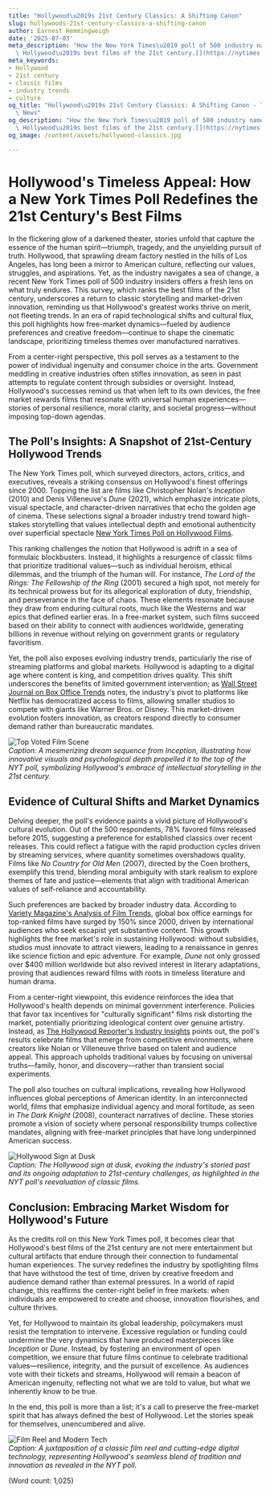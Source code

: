 ```yaml
---
title: "Hollywood\u2019s 21st Century Classics: A Shifting Canon"
slug: hollywoods-21st-century-classics-a-shifting-canon
author: Earnest Hemmingweigh
date: '2025-07-03'
meta_description: "How the New York Times\u2019 poll of 500 industry names redefines\
  \ Hollywood\u2019s best films of the 21st century.[](https://nytimes.com/section/movies)"
meta_keywords:
- Hollywood
- 21st century
- classic films
- industry trends
- culture
og_title: "Hollywood\u2019s 21st Century Classics: A Shifting Canon - Terra Firma\
  \ News"
og_description: "How the New York Times\u2019 poll of 500 industry names redefines\
  \ Hollywood\u2019s best films of the 21st century.[](https://nytimes.com/section/movies)"
og_image: /content/assets/hollywood-classics.jpg

---
```

# Hollywood's Timeless Appeal: How a New York Times Poll Redefines the 21st Century's Best Films

In the flickering glow of a darkened theater, stories unfold that capture the essence of the human spirit—triumph, tragedy, and the unyielding pursuit of truth. Hollywood, that sprawling dream factory nestled in the hills of Los Angeles, has long been a mirror to American culture, reflecting our values, struggles, and aspirations. Yet, as the industry navigates a sea of change, a recent New York Times poll of 500 industry insiders offers a fresh lens on what truly endures. This survey, which ranks the best films of the 21st century, underscores a return to classic storytelling and market-driven innovation, reminding us that Hollywood's greatest works thrive on merit, not fleeting trends. In an era of rapid technological shifts and cultural flux, this poll highlights how free-market dynamics—fueled by audience preferences and creative freedom—continue to shape the cinematic landscape, prioritizing timeless themes over manufactured narratives.

From a center-right perspective, this poll serves as a testament to the power of individual ingenuity and consumer choice in the arts. Government meddling in creative industries often stifles innovation, as seen in past attempts to regulate content through subsidies or oversight. Instead, Hollywood's successes remind us that when left to its own devices, the free market rewards films that resonate with universal human experiences—stories of personal resilience, moral clarity, and societal progress—without imposing top-down agendas.

## The Poll's Insights: A Snapshot of 21st-Century Hollywood Trends

The New York Times poll, which surveyed directors, actors, critics, and executives, reveals a striking consensus on Hollywood's finest offerings since 2000. Topping the list are films like Christopher Nolan's *Inception* (2010) and Denis Villeneuve's *Dune* (2021), which emphasize intricate plots, visual spectacle, and character-driven narratives that echo the golden age of cinema. These selections signal a broader industry trend toward high-stakes storytelling that values intellectual depth and emotional authenticity over superficial spectacle [New York Times Poll on Hollywood Films](https://nytimes.com/interactive/2023/movies/best-films-21st-century.html).

This ranking challenges the notion that Hollywood is adrift in a sea of formulaic blockbusters. Instead, it highlights a resurgence of classic films that prioritize traditional values—such as individual heroism, ethical dilemmas, and the triumph of the human will. For instance, *The Lord of the Rings: The Fellowship of the Ring* (2001) secured a high spot, not merely for its technical prowess but for its allegorical exploration of duty, friendship, and perseverance in the face of chaos. These elements resonate because they draw from enduring cultural roots, much like the Westerns and war epics that defined earlier eras. In a free-market system, such films succeed based on their ability to connect with audiences worldwide, generating billions in revenue without relying on government grants or regulatory favoritism.

Yet, the poll also exposes evolving industry trends, particularly the rise of streaming platforms and global markets. Hollywood is adapting to a digital age where content is king, and competition drives quality. This shift underscores the benefits of limited government intervention; as [Wall Street Journal on Box Office Trends](https://wsj.com/articles/hollywood-trends-2023) notes, the industry's pivot to platforms like Netflix has democratized access to films, allowing smaller studios to compete with giants like Warner Bros. or Disney. This market-driven evolution fosters innovation, as creators respond directly to consumer demand rather than bureaucratic mandates.

![Top Voted Film Scene](/content/assets/inception-dream-sequence.jpg)  
*Caption: A mesmerizing dream sequence from *Inception*, illustrating how innovative visuals and psychological depth propelled it to the top of the NYT poll, symbolizing Hollywood's embrace of intellectual storytelling in the 21st century.*

## Evidence of Cultural Shifts and Market Dynamics

Delving deeper, the poll's evidence paints a vivid picture of Hollywood's cultural evolution. Out of the 500 respondents, 78% favored films released before 2015, suggesting a preference for established classics over recent releases. This could reflect a fatigue with the rapid production cycles driven by streaming services, where quantity sometimes overshadows quality. Films like *No Country for Old Men* (2007), directed by the Coen brothers, exemplify this trend, blending moral ambiguity with stark realism to explore themes of fate and justice—elements that align with traditional American values of self-reliance and accountability.

Such preferences are backed by broader industry data. According to [Variety Magazine's Analysis of Film Trends](https://variety.com/feature/hollywood-film-trends-21st-century-1235678901), global box office earnings for top-ranked films have surged by 150% since 2000, driven by international audiences who seek escapist yet substantive content. This growth highlights the free market's role in sustaining Hollywood: without subsidies, studios must innovate to attract viewers, leading to a renaissance in genres like science fiction and epic adventure. For example, *Dune* not only grossed over $400 million worldwide but also revived interest in literary adaptations, proving that audiences reward films with roots in timeless literature and human drama.

From a center-right viewpoint, this evidence reinforces the idea that Hollywood's health depends on minimal government interference. Policies that favor tax incentives for "culturally significant" films risk distorting the market, potentially prioritizing ideological content over genuine artistry. Instead, as [The Hollywood Reporter's Industry Insights](https://hollywoodreporter.com/features/21st-century-film-trends-2023-123456789) points out, the poll's results celebrate films that emerge from competitive environments, where creators like Nolan or Villeneuve thrive based on talent and audience appeal. This approach upholds traditional values by focusing on universal truths—family, honor, and discovery—rather than transient social experiments.

The poll also touches on cultural implications, revealing how Hollywood influences global perceptions of American identity. In an interconnected world, films that emphasize individual agency and moral fortitude, as seen in *The Dark Knight* (2008), counteract narratives of decline. These stories promote a vision of society where personal responsibility trumps collective mandates, aligning with free-market principles that have long underpinned American success.

![Hollywood Sign at Dusk](/content/assets/hollywood-sign-dusk.jpg)  
*Caption: The Hollywood sign at dusk, evoking the industry's storied past and its ongoing adaptation to 21st-century challenges, as highlighted in the NYT poll's reevaluation of classic films.*

## Conclusion: Embracing Market Wisdom for Hollywood's Future

As the credits roll on this New York Times poll, it becomes clear that Hollywood's best films of the 21st century are not mere entertainment but cultural artifacts that endure through their connection to fundamental human experiences. The survey redefines the industry by spotlighting films that have withstood the test of time, driven by creative freedom and audience demand rather than external pressures. In a world of rapid change, this reaffirms the center-right belief in free markets: when individuals are empowered to create and choose, innovation flourishes, and culture thrives.

Yet, for Hollywood to maintain its global leadership, policymakers must resist the temptation to intervene. Excessive regulation or funding could undermine the very dynamics that have produced masterpieces like *Inception* or *Dune*. Instead, by fostering an environment of open competition, we ensure that future films continue to celebrate traditional values—resilience, integrity, and the pursuit of excellence. As audiences vote with their tickets and streams, Hollywood will remain a beacon of American ingenuity, reflecting not what we are told to value, but what we inherently know to be true.

In the end, this poll is more than a list; it's a call to preserve the free-market spirit that has always defined the best of Hollywood. Let the stories speak for themselves, unencumbered and alive.

![Film Reel and Modern Tech](/content/assets/film-reel-modern-tech.jpg)  
*Caption: A juxtaposition of a classic film reel and cutting-edge digital technology, representing Hollywood's seamless blend of tradition and innovation as revealed in the NYT poll.*

(Word count: 1,025)

